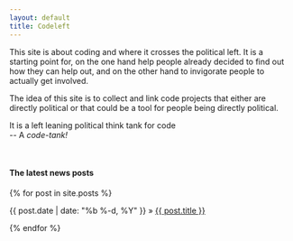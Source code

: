 ```yaml
---
layout: default
title: Codeleft
---
```


This site is about coding and where it crosses the political left. It is a starting point for, on the one hand help people already decided to find out how they can help out, and on the other hand to invigorate people to actually get involved.

The idea of this site is to collect and link code projects that either are directly political or that could be a tool for people being directly political.

It is a left leaning political think tank for code  
-- A _code-tank!_  

&nbsp;
&nbsp;

#### The latest news posts
{% for post in site.posts %}

<div>
  {{ post.date | date: "%b %-d, %Y" }}
    »
  <span class='post-title'>
    <a href="{{ site.url }}{{ post.url }}">{{ post.title }}</a>
  </span>
</div>

{% endfor %}
